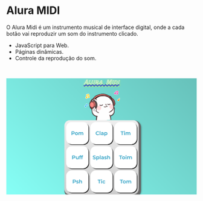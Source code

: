 # Alura MIDI

O Alura Midi é um instrumento musical de interface digital, onde a cada botão vai reproduzir um som do instrumento clicado.

<ul>
<li>JavaScript para Web.</li>
<li>Páginas dinâmicas.</li>
<li>Controle da reprodução do som.</li>
</ul>


<br>

![preview](./images/preview.png)
